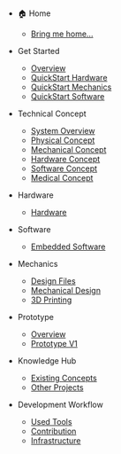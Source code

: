 * :house: Home
  * [Bring me home...](README.md)

* Get Started
  * [Overview](getstarted/getstarted.md)
  * [QuickStart Hardware](getstarted/hardwareSetup.md)
  * [QuickStart Mechanics](getstarted/mechanicsSetup.md)
  * [QuickStart Software](getstarted/softwareSetup.md)

* Technical Concept
  * [System Overview](concept/systemOverview.md)
  * [Physical Concept](concept/physicalConcept.md)
  * [Mechanical Concept](concept/mechanicalConcept.md)
  * [Hardware Concept](concept/hardwareConcept.md)
  * [Software Concept](concept/softwareConcept.md)
  * [Medical Concept](concept/medicalConcept.md)

* Hardware
  * [Hardware](hardware/usedHardware.md)

* Software
  * [Embedded Software](software/embeddedSoftware.md)

* Mechanics
  * [Design Files](mechanics/designFiles.md)
  * [Mechanical Design](mechanics/mechanicalDesign.md)
  * [3D Printing](mechanics/printDocumentation.md)

* Prototype
  * [Overview](prototype/overview.md)
  * [Prototype V1](prototype/prototype1st.md)

* Knowledge Hub
  * [Existing Concepts](knowledge/existingConcepts.md)
  * [Other Projects](knowledge/otherProjects.md)

* Development Workflow
  * [Used Tools]()
  * [Contribution]()
  * [Infrastructure]()